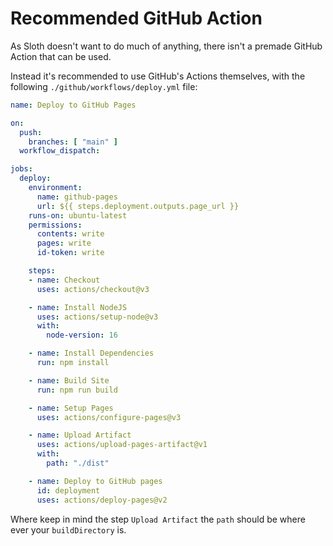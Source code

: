 # Recommended GitHub Action

As Sloth doesn't want to do much of anything, there isn't a premade GitHub Action that can be used.

Instead it's recommended to use GitHub's Actions themselves, with the following `./github/workflows/deploy.yml` file:

```yaml
name: Deploy to GitHub Pages

on:
  push:
    branches: [ "main" ]
  workflow_dispatch:

jobs:
  deploy:
    environment:
      name: github-pages
      url: ${{ steps.deployment.outputs.page_url }}
    runs-on: ubuntu-latest
    permissions:
      contents: write
      pages: write
      id-token: write

    steps:
    - name: Checkout
      uses: actions/checkout@v3

    - name: Install NodeJS
      uses: actions/setup-node@v3
      with:
        node-version: 16

    - name: Install Dependencies
      run: npm install

    - name: Build Site
      run: npm run build

    - name: Setup Pages
      uses: actions/configure-pages@v3

    - name: Upload Artifact
      uses: actions/upload-pages-artifact@v1
      with:
        path: "./dist"

    - name: Deploy to GitHub pages
      id: deployment
      uses: actions/deploy-pages@v2

```

Where keep in mind the step `Upload Artifact` the `path` should be where ever your `buildDirectory` is.
